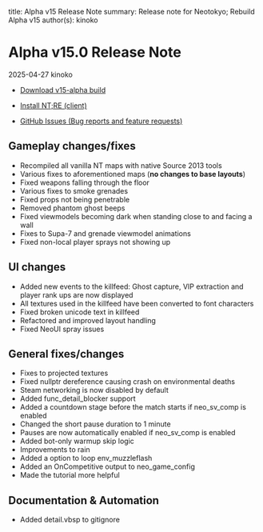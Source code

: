 title: Alpha v15 Release Note
summary: Release note for Neotokyo; Rebuild Alpha v15
author(s): kinoko

# Alpha v15.0 Release Note
2025-04-27 kinoko

* [Download v15-alpha build](https://github.com/NeotokyoRebuild/neo/releases/tag/v15-alpha)

* [Install NT;RE (client)](/guide/install/)
* [GitHub Issues (Bug reports and feature requests)](https://github.com/NeotokyoRebuild/neo/issues)

## Gameplay changes/fixes

* Recompiled all vanilla NT maps with native Source 2013 tools 
* Various fixes to aforementioned maps (**no changes to base layouts**)
* Fixed weapons falling through the floor
* Various fixes to smoke grenades
* Fixed props not being penetrable
* Removed phantom ghost beeps
* Fixed viewmodels becoming dark when standing close to and facing a wall
* Fixes to Supa-7 and grenade viewmodel animations
* Fixed non-local player sprays not showing up

## UI changes

* Added new events to the killfeed: Ghost capture, VIP extraction and player rank ups are now displayed
* All textures used in the killfeed have been converted to font characters
* Fixed broken unicode text in killfeed 
* Refactored and improved layout handling
* Fixed NeoUI spray issues

## General fixes/changes

* Fixes to projected textures
* Fixed nullptr dereference causing crash on environmental deaths
* Steam networking is now disabled by default
* Added func_detail_blocker support
* Added a countdown stage before the match starts if neo_sv_comp is enabled
* Changed the short pause duration to 1 minute
* Pauses are now automatically enabled if neo_sv_comp is enabled
* Added bot-only warmup skip logic
* Improvements to rain
* Added a option to loop env_muzzleflash
* Added an OnCompetitive output to neo_game_config
* Made the tutorial more helpful

## Documentation & Automation
* Added detail.vbsp to gitignore